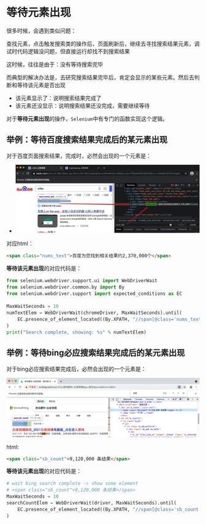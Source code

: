 # 等待元素出现

很多时候，会遇到类似问题：

查找元素，点击触发搜索类的操作后，页面刷新后，继续去寻找搜索结果元素，调试时代码逻辑没问题，但直接运行却找不到搜索结果

这时候，往往是由于：没有等待搜索完毕

而典型的解决办法是，去研究搜索结果完毕后，肯定会显示的某些元素。然后去判断和等待该元素是否出现

* 该元素显示了：说明搜索结果完成了
* 该元素还没显示：说明搜索结果还没完成，需要继续等待

对于**等待元素出现**的操作，`Selenium`中有专门的函数实现这个逻辑。

## 举例：等待百度搜索结果完成后的某元素出现

对于百度页面搜索结果，完成时，必然会出现的一个元素是：

* ![example_debug_search_result_id](../assets/img/example_debug_search_result_id.jpg)

对应html：

```html
<span class="nums_text">百度为您找到相关结果约2,370,000个</span>
```

**等待该元素出现**的对应代码是：

```python
from selenium.webdriver.support.ui import WebDriverWait
from selenium.webdriver.common.by import By
from selenium.webdriver.support import expected_conditions as EC

MaxWaitSeconds = 10
numTextElem = WebDriverWait(chromeDriver, MaxWaitSeconds).until(
    EC.presence_of_element_located((By.XPATH, "//span[@class='nums_text']"))
)
print("Search complete, showing: %s" % numTextElem)
```

## 举例：等待bing必应搜索结果完成后的某元素出现

对于bing必应搜索结果完成后，必然会出现的一个元素是：

![wait_elem_bing_search_result](../assets/img/wait_elem_bing_search_result.png)

html:

```html
<span class="sb_count">9,120,000 条结果</span>
```

**等待该元素出现**的对应代码是：

```python
# wait bing search complete -> show some element
# <span class="sb_count">9,120,000 条结果</span>
MaxWaitSeconds = 10
searchCountElem = WebDriverWait(driver, MaxWaitSeconds).until(
    EC.presence_of_element_located((By.XPATH, "//span[@class='sb_count']"))
)
```
